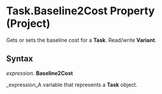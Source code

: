 
# Task.Baseline2Cost Property (Project)

Gets or sets the baseline cost for a  **Task**. Read/write  **Variant**.


## Syntax

 _expression_. **Baseline2Cost**

 _expression_A variable that represents a  **Task** object.

